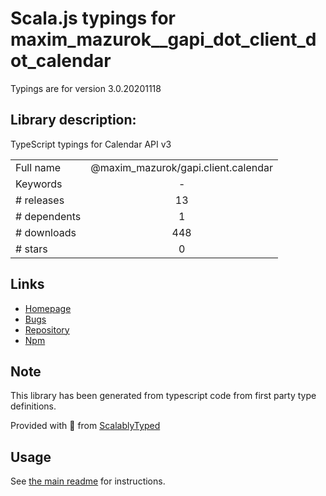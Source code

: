 
# Scala.js typings for maxim_mazurok__gapi_dot_client_dot_calendar

Typings are for version 3.0.20201118

## Library description:
TypeScript typings for Calendar API v3

|                    |                 |
| ------------------ | :-------------: |
| Full name          | @maxim_mazurok/gapi.client.calendar |
| Keywords           | - |
| # releases         | 13 |
| # dependents       | 1 |
| # downloads        | 448 |
| # stars            | 0 |

## Links
- [Homepage](https://github.com/Maxim-Mazurok/google-api-typings-generator#readme)
- [Bugs](https://github.com/Maxim-Mazurok/google-api-typings-generator/issues)
- [Repository](https://github.com/Maxim-Mazurok/google-api-typings-generator)
- [Npm](https://www.npmjs.com/package/%40maxim_mazurok%2Fgapi.client.calendar)
    


## Note
This library has been generated from typescript code from first party type definitions.

Provided with :purple_heart: from [ScalablyTyped](https://github.com/oyvindberg/ScalablyTyped)

## Usage
See [the main readme](../../readme.md) for instructions.


